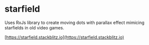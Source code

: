 # starfield

Uses RxJs library to create moving dots with parallax effect mimicing starfields in old video games.

[https://starfield.stackblitz.io](https://starfield.stackblitz.io)